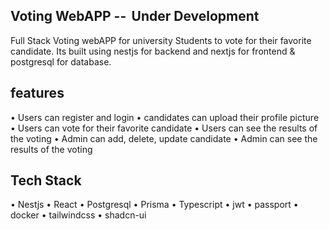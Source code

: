 ## Voting WebAPP -- ⁠ Under Development ⁠

Full Stack Voting webAPP for university Students to vote for their favorite candidate.
Its built using nestjs for backend and nextjs for frontend & postgresql for database.

## features

•⁠ ⁠Users can register and login
•⁠ ⁠candidates can upload their profile picture
•⁠ ⁠Users can vote for their favorite candidate
•⁠ ⁠Users can see the results of the voting
•⁠ ⁠Admin can add, delete, update candidate
•⁠ ⁠Admin can see the results of the voting

## Tech Stack

•⁠ ⁠Nestjs
•⁠ ⁠React
•⁠ ⁠Postgresql
•⁠ ⁠Prisma
•⁠ ⁠Typescript
•⁠ ⁠jwt
•⁠ ⁠passport
•⁠ ⁠docker
•⁠ ⁠tailwindcss
•⁠ ⁠shadcn-ui
